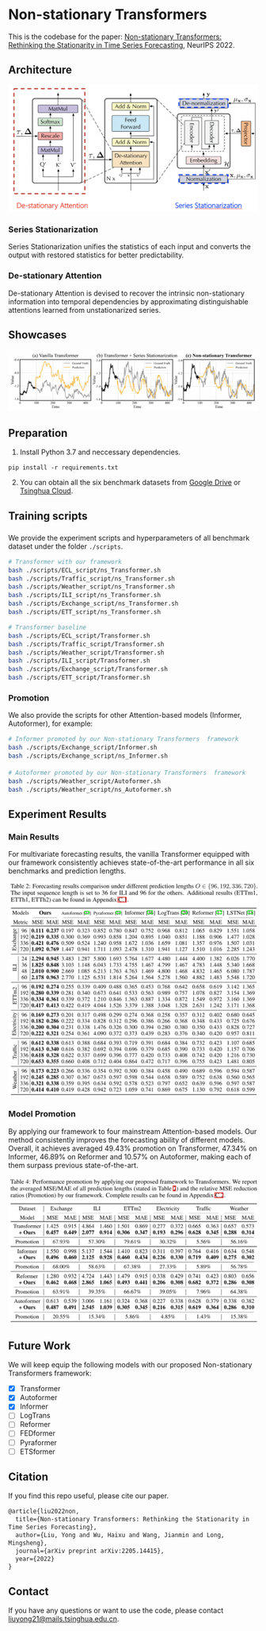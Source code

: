 # Non-stationary Transformers

This is the codebase for the paper:
[Non-stationary Transformers: Rethinking the Stationarity in Time Series Forecasting](https://arxiv.org/abs/2205.14415), NeurIPS 2022.


## Architecture

![arch](./figures/arch.png)

### Series Stationarization

Series Stationarization unifies the statistics of each input and converts the output with restored statistics for better predictability. 

### De-stationary Attention
De-stationary Attention is devised to recover the intrinsic non-stationary information into temporal dependencies by approximating distinguishable attentions learned from unstationarized series. 

## Showcases

![arch](./figures/showcases.png)

## Preparation

1. Install Python 3.7 and neccessary dependencies.
```
pip install -r requirements.txt
```
2. You can obtain all the six benchmark datasets from [Google Drive](https://drive.google.com/file/d/1CC4ZrUD4EKncndzgy5PSTzOPSqcuyqqj/view?usp=sharing) or [Tsinghua Cloud](https://cloud.tsinghua.edu.cn/f/b8f4a78a39874ac9893e/?dl=1).

## Training scripts

### 

We provide the experiment scripts and hyperparameters of all benchmark dataset under the folder `./scripts`.

```bash
# Transformer with our framework
bash ./scripts/ECL_script/ns_Transformer.sh
bash ./scripts/Traffic_script/ns_Transformer.sh
bash ./scripts/Weather_script/ns_Transformer.sh
bash ./scripts/ILI_script/ns_Transformer.sh
bash ./scripts/Exchange_script/ns_Transformer.sh
bash ./scripts/ETT_script/ns_Transformer.sh
```

```bash
# Transformer baseline
bash ./scripts/ECL_script/Transformer.sh
bash ./scripts/Traffic_script/Transformer.sh
bash ./scripts/Weather_script/Transformer.sh
bash ./scripts/ILI_script/Transformer.sh
bash ./scripts/Exchange_script/Transformer.sh
bash ./scripts/ETT_script/Transformer.sh
```

### Promotion

We also provide the scripts for other Attention-based models (Informer, Autoformer), for example:

```bash
# Informer promoted by our Non-stationary Transformers  framework
bash ./scripts/Exchange_script/Informer.sh
bash ./scripts/Exchange_script/ns_Informer.sh

# Autoformer promoted by our Non-stationary Transformers  framework
bash ./scripts/Weather_script/Autoformer.sh
bash ./scripts/Weather_script/ns_Autoformer.sh
```

## Experiment Results

### Main Results

For multivariate forecasting results, the vanilla Transformer equipped with our framework consistently achieves state-of-the-art performance in all six benchmarks and prediction lengths.

![arch](./figures/main_results.png)

### Model Promotion

By applying our framework to four mainstream Attention-based models. Our method consistently improves the forecasting ability of different models. Overall, it achieves averaged 49.43% promotion on Transformer, 47.34% on Informer, 46.89% on Reformer and 10.57% on Autoformer, making each of them surpass previous state-of-the-art.

![arch](./figures/promotion.png)


## Future Work

We will keep equip the following models with our proposed Non-stationary Transformers framework:

- [x] Transformer
- [x] Autoformer
- [x] Informer
- [ ] LogTrans
- [ ] Reformer
- [ ] FEDformer
- [ ] Pyraformer
- [ ] ETSformer

## Citation

If you find this repo useful, please cite our paper. 

```
@article{liu2022non,
  title={Non-stationary Transformers: Rethinking the Stationarity in Time Series Forecasting},
  author={Liu, Yong and Wu, Haixu and Wang, Jianmin and Long, Mingsheng},
  journal={arXiv preprint arXiv:2205.14415},
  year={2022}
}
```

## Contact

If you have any questions or want to use the code, please contact liuyong21@mails.tsinghua.edu.cn.



